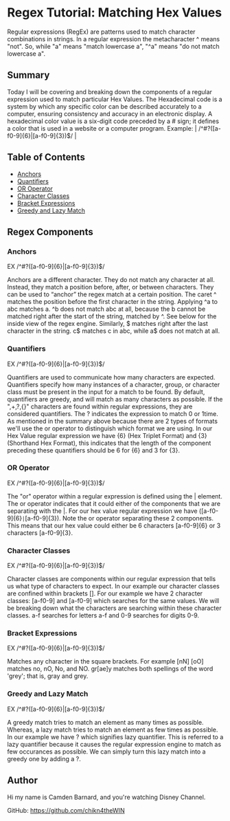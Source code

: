 # Regex Tutorial: Matching Hex Values

Regular expressions (RegEx) are patterns used to match character combinations in strings. In a regular expression the metacharacter ^ means "not". So, while "a" means "match lowercase a", "^a" means "do not match lowercase a".

## Summary

Today I will be covering and breaking down the components of a regular expression used to match particular Hex Values. The Hexadecimal code is a system by which any specific color can be described accurately to a computer, ensuring consistency and accuracy in an electronic display. A hexadecimal color value is a six-digit code preceded by a # sign; it defines a color that is used in a website or a computer program. Example:  | /^#?([a-f0-9]{6}|[a-f0-9]{3})$/ |

## Table of Contents

- [Anchors](#anchors)
- [Quantifiers](#quantifiers)
- [OR Operator](#or-operator)
- [Character Classes](#character-classes)
- [Bracket Expressions](#bracket-expressions)
- [Greedy and Lazy Match](#greedy-and-lazy-match)

## Regex Components

### Anchors

EX /^#?([a-f0-9]{6}|[a-f0-9]{3})$/

Anchors are a different character. They do not match any character at all. Instead, they match a position before, after, or between characters. They can be used to “anchor” the regex match at a certain position. The caret ^ matches the position before the first character in the string. Applying ^a to abc matches a. ^b does not match abc at all, because the b cannot be matched right after the start of the string, matched by ^. See below for the inside view of the regex engine. Similarly, $ matches right after the last character in the string. c$ matches c in abc, while a$ does not match at all.

### Quantifiers

EX /^#?([a-f0-9]{6}|[a-f0-9]{3})$/

Quantifiers are used to communicate how many characters are expected. Quantifiers specify how many instances of a character, group, or character class must be present in the input for a match to be found. By default, quantifiers are greedy, and will match as many characters as possible. If the ",+,?,{}" characters are found within regular expressions, they are considered quantifiers. The ? indicates the expression to match 0 or 1time. As mentioned in the summary above because there are 2 types of formats we'll use the or operator to distinguish which format we are using. In our Hex Value regular expression we have {6} (Hex Triplet Format) and {3} (Shorthand Hex Format), this indicates that the length of the component preceding these quantifiers should be 6 for {6} and 3 for {3}.

### OR Operator

EX /^#?([a-f0-9]{6}|[a-f0-9]{3})$/

The "or" operator within a regular expression is defined using the | element. The or operator indicates that it could either of the components that we are separating with the |. For our hex value regular expression we have ([a-f0-9]{6}``|``[a-f0-9]{3}). Note the or operator separating these 2 components. This means that our hex value could either be 6 characters [a-f0-9]{6} or 3 characters [a-f0-9]{3}.

### Character Classes

EX /^#?([a-f0-9]{6}|[a-f0-9]{3})$/

Character classes are components within our regular expression that tells us what type of characters to expect. In our example our character classes are confined within brackets []. For our example we have 2 character classes: [a-f0-9] and [a-f0-9] which searches for the same values. We will be breaking down what the characters are searching within these character classes. a-f searches for letters a-f and 0-9 searches for digits 0-9.

### Bracket Expressions

EX /^#?([a-f0-9]{6}|[a-f0-9]{3})$/

Matches any character in the square brackets. For example [nN] [oO] matches no, nO, No, and NO. gr[ae]y matches both spellings of the word 'grey'; that is, gray and grey.

### Greedy and Lazy Match

EX /^#?([a-f0-9]{6}|[a-f0-9]{3})$/

A greedy match tries to match an element as many times as possible. Whereas, a lazy match tries to match an element as few times as possible. In our example we have ? which signifies lazy quantifier. This is referred to a lazy quantifier because it causes the regular expression engine to match as few occurances as possible. We can simply turn this lazy match into a greedy one by adding a ?.

## Author

Hi my name is Camden Barnard, and you're watching Disney Channel.

GitHub: https://github.com/chikn4theWIN
